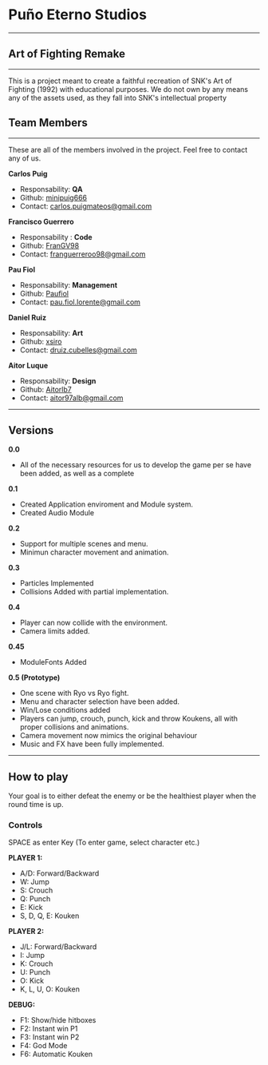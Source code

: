 # Puño Eterno Studios
---

## Art of Fighting Remake
---
This is a project meant to create a faithful recreation of SNK's Art of Fighting (1992) with educational purposes. We do not own by any means any of the assets used, as they fall into SNK's intellectual property


## Team Members
---
These are all of the members involved in the project. Feel free to contact any of us.

**Carlos Puig**
- Responsability: **QA**
- Github: [minipuig666](https://github.com/minipuig666)
- Contact: carlos.puigmateos@gmail.com

**Francisco Guerrero**
- Responsability : **Code**
- Github: [FranGV98](https://github.com/FranGV98)
- Contact: franguerreroo98@gmail.com

**Pau Fiol** 
- Responsability: **Management**
- Github: [Paufiol](https://github.com/paufiol)
- Contact: pau.fiol.lorente@gmail.com

**Daniel Ruiz**
- Responsability: **Art** 
- Github: [xsiro](https://github.com/xsiro)
- Contact: druiz.cubelles@gmail.com

**Aitor Luque**
- Responsability: **Design**
- Github: [Aitorlb7](https://github.com/Aitorlb7)
- Contact: aitor97alb@gmail.com
---
## Versions 
**0.0** 
- All of the necessary resources for us to develop the game per se have been added, as well as a complete 

**0.1** 
- Created Application enviroment and Module system. 
- Created Audio Module

**0.2** 
- Support for multiple scenes and menu.
- Minimun character movement and animation.

**0.3** 
- Particles Implemented
- Collisions Added with partial implementation.

**0.4** 
- Player can now collide with the environment.
- Camera limits added.

**0.45**
- ModuleFonts Added

**0.5 (Prototype)** 
- One scene with Ryo vs Ryo fight.
- Menu and character selection have been added.
- Win/Lose conditions added
- Players can jump, crouch, punch, kick and throw Koukens,
  all with proper collisions and animations.
- Camera movement now mimics the original behaviour
- Music and FX have been fully implemented.
                


---
## How to play
Your goal is to either defeat the enemy or be the healthiest player 
when the round time is up.

### Controls
SPACE as enter Key (To enter game, select character etc.)

**PLAYER 1:**
- A/D: Forward/Backward
- W: Jump
- S: Crouch
- Q: Punch
- E: Kick
- S, D, Q, E: Kouken

**PLAYER 2:**
- J/L: Forward/Backward
- I: Jump
- K: Crouch
- U: Punch
- O: Kick
- K, L, U, O: Kouken

**DEBUG:**
- F1: Show/hide hitboxes
- F2: Instant win P1
- F3: Instant win P2
- F4: God Mode
- F6: Automatic Kouken
